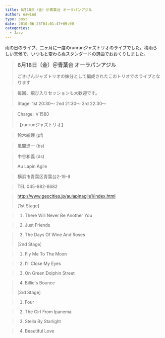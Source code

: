 ```yaml
---
title: 6月18日（金）＠青葉台 オーラパンアジル
author: eawind
type: post
date: 2010-06-25T04:01:47+09:00
categories:
  - Jazz
---
```

雨の日のライブ、二ヶ月に一度のrunrunジャズトリオのライブでした。梅雨らしい天候で、いつもと変わらぬスタンダードの選曲でおおくりしました。

> **<big>6月18日（金）＠青葉台 オーラパンアジル</big>**
>
> ごきげんジャズトリオの妹分として編成されたこのトリオでのライブとなります

> 毎回、飛び入りセッションも大歓迎です。
>
> Stage: 1st 20:30〜 2nd 21:30〜 3rd 22:30〜

> Charge: ￥1580
>
> 【runrunジャズトリオ】

> 鈴木絵理 (pf)

> 風間進一 (bs)

> 中谷和義 (ds)
>
> Au Lapin Agile

> 横浜市青葉区青葉台2-19-8

> TEL:045-982-8682

> http://www.geocities.jp/aulapinagile1/index.html
>
> [1st Stage]

> 1. There Will Never Be Another You

> 2. Just Friends

> 3. The Days Of Wine And Roses
>
> [2nd Stage]

> 1. Fly Me To The Moon

> 2. I'll Close My Eyes

> 3. On Green Dolphin Street

> 4. Billie's Bounce
>
> [3rd Stage]

> 1. Four

> 2. The Girl From Ipanema

> 3. Stella By Starlight

> 4. Beautiful Love
